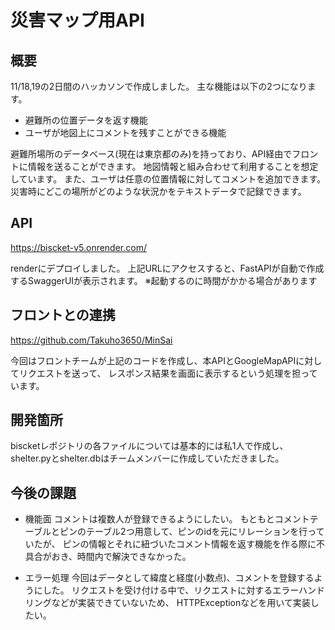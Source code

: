 # 災害マップ用API 
## 概要
11/18,19の2日間のハッカソンで作成しました。
主な機能は以下の2つになります。
- 避難所の位置データを返す機能
- ユーザが地図上にコメントを残すことができる機能

避難所場所のデータベース(現在は東京都のみ)を持っており、API経由でフロントに情報を送ることができます。
地図情報と組み合わせて利用することを想定しています。
また、ユーザは任意の位置情報に対してコメントを追加できます。
災害時にどこの場所がどのような状況かをテキストデータで記録できます。

## API

https://biscket-v5.onrender.com/

renderにデプロイしました。
上記URLにアクセスすると、FastAPIが自動で作成するSwaggerUIが表示されます。
※起動するのに時間がかかる場合があります

## フロントとの連携

https://github.com/Takuho3650/MinSai

今回はフロントチームが上記のコードを作成し、本APIとGoogleMapAPIに対してリクエストを送って、
レスポンス結果を画面に表示するという処理を担っています。

## 開発箇所
biscketレポジトリの各ファイルについては基本的には私1人で作成し、
shelter.pyとshelter.dbはチームメンバーに作成していただきました。

## 今後の課題
- 機能面
コメントは複数人が登録できるようにしたい。
もともとコメントテーブルとピンのテーブル2つ用意して、ピンのidを元にリレーションを行っていたが、
ピンの情報とそれに紐づいたコメント情報を返す機能を作る際に不具合がおき、時間内で解決できなかった。

- エラー処理
今回はデータとして緯度と経度(小数点)、コメントを登録するようにした。
リクエストを受け付ける中で、リクエストに対するエラーハンドリングなどが実装できていないため、
HTTPExceptionなどを用いて実装したい。

